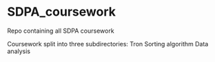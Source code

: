 # SDPA_coursework
Repo containing all SDPA coursework

Coursework split into three subdirectories:
    Tron
    Sorting algorithm
    Data analysis
